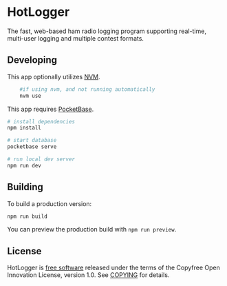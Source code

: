 # HotLogger

The fast, web-based ham radio logging program supporting real-time,
multi-user logging and multiple contest formats.

## Developing

This app optionally utilizes [NVM][3].

```bash
    #if using nvm, and not running automatically
    nvm use 
```

This app requires [PocketBase][1].

```bash
# install dependencies
npm install

# start database
pocketbase serve

# run local dev server
npm run dev
```

## Building

To build a production version:

```bash
npm run build
```

You can preview the production build with `npm run preview`.

## License

HotLogger is [free software][2] released under the terms of the Copyfree Open
Innovation License, version 1.0. See [COPYING](COPYING) for details.

[1]: https://pocketbase.io/
[2]: https://gnu.org/philosophy/free-sw.html
[3]: https://github.com/nvm-sh/nvm/tree/master